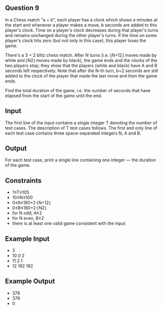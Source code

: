 

## Question 9

In a Chess match "a + b", each player has a clock which shows a minutes at the start and whenever a player makes a move, b seconds are added to this player's clock. Time on a player's clock decreases during that player's turns and remains unchanged during the other player's turns. If the time on some player's clock hits zero (but not only in this case), this player loses the game.

There's a 3 + 2 blitz chess match. After N turns (i.e. ⌊N+12⌋ moves made by white and ⌊N2⌋ moves made by black), the game ends and the clocks of the two players stop; they show that the players (white and black) have A and B seconds left respectively. Note that after the N-th turn, b=2 seconds are still added to the clock of the player that made the last move and then the game ends.

Find the total duration of the game, i.e. the number of seconds that have elapsed from the start of the game until the end.

## Input
The first line of the input contains a single integer T denoting the number of test cases. The description of T test cases follows.
The first and only line of each test case contains three space-separated integers N, A and B.
## Output
For each test case, print a single line containing one integer — the duration of the game.

## Constraints
- 1≤T≤105
- 10≤N≤100
- 0≤A≤180+2⋅⌊N+12⌋
- 0≤B≤180+2⋅⌊N2⌋
- for N odd, A≥2
- for N even, B≥2
- there is at least one valid game consistent with the input
## Example Input
- 3
- 10 0 2
- 11 2 1
- 12 192 192
## Example Output
- 378
- 379
- 0
